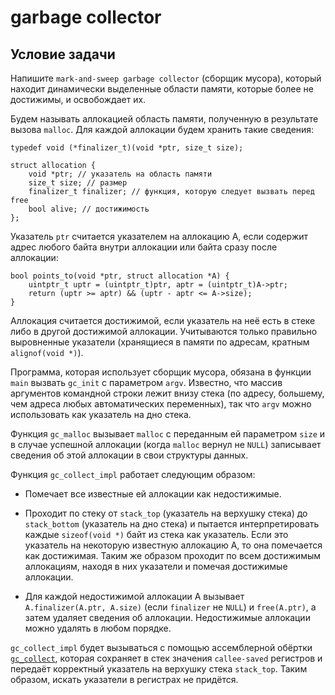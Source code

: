# garbage collector
## Условие задачи
Напишите `mark-and-sweep garbage collector` (сборщик мусора), который находит динамически выделенные области памяти, которые более не достижимы, и освобождает их.

Будем называть аллокацией область памяти, полученную в результате вызова `malloc`. Для каждой аллокации будем хранить такие сведения:
```
typedef void (*finalizer_t)(void *ptr, size_t size);

struct allocation {
    void *ptr; // указатель на область памяти
    size_t size; // размер
    finalizer_t finalizer; // функция, которую следует вызвать перед free
    bool alive; // достижимость
};
```
Указатель `ptr` считается указателем на аллокацию A, если содержит адрес любого байта внутри аллокации или байта сразу после аллокации:
```
bool points_to(void *ptr, struct allocation *A) {
    uintptr_t uptr = (uintptr_t)ptr, aptr = (uintptr_t)A->ptr;
    return (uptr >= aptr) && (uptr - aptr <= A->size);
}
```
Аллокация считается достижимой, если указатель на неё есть в стеке либо в другой достижимой аллокации. Учитываются только правильно выровненные указатели (хранящиеся в памяти по адресам, кратным `alignof(void *)`).

Программа, которая использует сборщик мусора, обязана в функции `main` вызвать `gc_init` с параметром `argv`. Известно, что массив аргументов командной строки лежит внизу стека (по адресу, большему, чем адреса любых автоматических переменных), так что `argv` можно использовать как указатель на дно стека.

Функция `gc_malloc` вызывает `malloc` с переданным ей параметром `size` и в случае успешной аллокации (когда `malloc` вернул не `NULL`) записывает сведения об этой аллокации в свои структуры данных.

Функция `gc_collect_impl` работает следующим образом:

* Помечает все известные ей аллокации как недостижимые.

* Проходит по стеку от `stack_top` (указатель на верхушку стека) до `stack_bottom` (указатель на дно стека) и пытается интерпретировать каждые `sizeof(void *)` байт из стека как указатель. Если это указатель на некоторую известную аллокацию A, то она помечается как достижимая.
Таким же образом проходит по всем достижимым аллокациям, находя в них указатели и помечая достижимые аллокации.

* Для каждой недостижимой аллокации A вызывает `A.finalizer(A.ptr, A.size)` (если `finalizer` не `NULL`) и `free(A.ptr)`, а затем удаляет сведения об аллокации. Недостижимые аллокации можно удалять в любом порядке.

`gc_collect_impl` будет вызываться с помощью ассемблерной обёртки [`gc_collect`](wrapper.S), которая сохраняет в стек значения `callee-saved` регистров и передаёт корректный указатель на верхушку стека `stack_top`. Таким образом, искать указатели в регистрах не придётся.

 